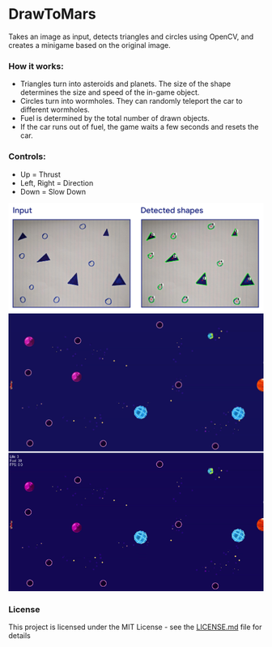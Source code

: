 # DrawToMars
Takes an image as input, detects triangles and circles using OpenCV, and creates a minigame based on the original image.
### How it works:
+ Triangles turn into asteroids and planets. The size of the shape determines the size and speed of the in-game object.
+ Circles turn into wormholes. They can randomly teleport the car to different wormholes.
+ Fuel is determined by the total number of drawn objects.
+ If the car runs out of fuel, the game waits a few seconds and resets the car.

### Controls:
+ Up = Thrust
+ Left, Right = Direction
+ Down = Slow Down

![](https://raw.githubusercontent.com/LedioTerolli/DrawToMars/master/images/in_out.jpg)
![](https://raw.githubusercontent.com/LedioTerolli/DrawToMars/master/images/first_frame.png)
![](https://raw.githubusercontent.com/LedioTerolli/DrawToMars/master/images/gif_example.gif)

### License
This project is licensed under the MIT License - see the [LICENSE.md](LICENSE.md) file for details
